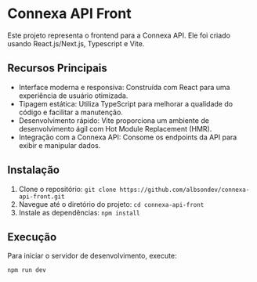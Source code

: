 # Connexa API Front

Este projeto representa o frontend para a Connexa API. Ele foi criado usando React.js/Next.js, Typescript e Vite.

## Recursos Principais

* Interface moderna e responsiva: Construída com React para uma experiência de usuário otimizada.
* Tipagem estática: Utiliza TypeScript para melhorar a qualidade do código e facilitar a manutenção.
* Desenvolvimento rápido: Vite proporciona um ambiente de desenvolvimento ágil com Hot Module Replacement (HMR).
* Integração com a Connexa API: Consome os endpoints da API para exibir e manipular dados.


## Instalação

1. Clone o repositório: `git clone https://github.com/albsondev/connexa-api-front.git`
2. Navegue até o diretório do projeto: `cd connexa-api-front`
3. Instale as dependências: `npm install`


## Execução

Para iniciar o servidor de desenvolvimento, execute:

```bash
npm run dev
```

